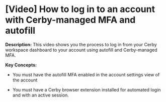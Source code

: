 # [Video] How to log in to an account with Cerby-managed MFA and autofill

**Description:** This video shows you the process to log in from your Cerby workspace dashboard to your account using autofill and Cerby-managed MFA.

**Key Concepts:**

  * You must have the autofill MFA enabled in the account settings view of the account

  * You must have a Cerby browser extension installed for automated login and with an active session.


